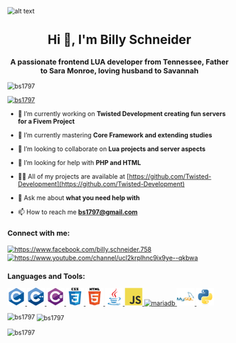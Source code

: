 ![alt text](https://camo.githubusercontent.com/4fa9a5bdefafee7e59ad2086429306dfc0c902d0db4d2d1fdfb534b1767d9f62/68747470733a2f2f646576656c6f706572732e67697068792e636f6d2f6272616e63682f6d61737465722f7374617469632f6170692d35313264333663303936363236383237313731303861333862626235633537642e676966) 
<h1 align="center">Hi 👋, I'm Billy Schneider</h1>
<h3 align="center">A passionate frontend LUA developer from Tennessee, Father to Sara Monroe, loving husband to Savannah</h3>

<p align="left"> <img src="https://komarev.com/ghpvc/?username=bs1797&label=Profile%20views&color=0e75b6&style=flat" alt="bs1797" /> </p>

<p align="left"> <a href="https://github.com/ryo-ma/github-profile-trophy"><img src="https://github-profile-trophy.vercel.app/?username=bs1797" alt="bs1797" /></a> </p>

- 🔭 I’m currently working on **Twisted Development creating fun servers for a Fivem Project**

- 🌱 I’m currently mastering **Core Framework and extending studies**

- 👯 I’m looking to collaborate on **Lua projects and server aspects**

- 🤝 I’m looking for help with **PHP and HTML**

- 👨‍💻 All of my projects are available at [https://github.com/Twisted-Development](https://github.com/Twisted-Development)

- 💬 Ask me about **what you need help with**

- 📫 How to reach me **bs1797@gmail.com**

<h3 align="left">Connect with me:</h3>
<p align="left">
<a href="https://fb.com/https://www.facebook.com/billy.schneider.758" target="blank"><img align="center" src="https://raw.githubusercontent.com/rahuldkjain/github-profile-readme-generator/master/src/images/icons/Social/facebook.svg" alt="https://www.facebook.com/billy.schneider.758" height="30" width="40" /></a>
<a href="https://www.youtube.com/c/https://www.youtube.com/channel/ucl2krplhnc9ix9ye--qkbwa" target="blank"><img align="center" src="https://raw.githubusercontent.com/rahuldkjain/github-profile-readme-generator/master/src/images/icons/Social/youtube.svg" alt="https://www.youtube.com/channel/ucl2krplhnc9ix9ye--qkbwa" height="30" width="40" /></a>
</p>

<h3 align="left">Languages and Tools:</h3>
<p align="left"> <a href="https://www.cprogramming.com/" target="_blank" rel="noreferrer"> <img src="https://raw.githubusercontent.com/devicons/devicon/master/icons/c/c-original.svg" alt="c" width="40" height="40"/> </a> <a href="https://www.w3schools.com/cpp/" target="_blank" rel="noreferrer"> <img src="https://raw.githubusercontent.com/devicons/devicon/master/icons/cplusplus/cplusplus-original.svg" alt="cplusplus" width="40" height="40"/> </a> <a href="https://www.w3schools.com/cs/" target="_blank" rel="noreferrer"> <img src="https://raw.githubusercontent.com/devicons/devicon/master/icons/csharp/csharp-original.svg" alt="csharp" width="40" height="40"/> </a> <a href="https://www.w3schools.com/css/" target="_blank" rel="noreferrer"> <img src="https://raw.githubusercontent.com/devicons/devicon/master/icons/css3/css3-original-wordmark.svg" alt="css3" width="40" height="40"/> </a> <a href="https://www.w3.org/html/" target="_blank" rel="noreferrer"> <img src="https://raw.githubusercontent.com/devicons/devicon/master/icons/html5/html5-original-wordmark.svg" alt="html5" width="40" height="40"/> </a> <a href="https://www.java.com" target="_blank" rel="noreferrer"> <img src="https://raw.githubusercontent.com/devicons/devicon/master/icons/java/java-original.svg" alt="java" width="40" height="40"/> </a> <a href="https://developer.mozilla.org/en-US/docs/Web/JavaScript" target="_blank" rel="noreferrer"> <img src="https://raw.githubusercontent.com/devicons/devicon/master/icons/javascript/javascript-original.svg" alt="javascript" width="40" height="40"/> </a> <a href="https://mariadb.org/" target="_blank" rel="noreferrer"> <img src="https://www.vectorlogo.zone/logos/mariadb/mariadb-icon.svg" alt="mariadb" width="40" height="40"/> </a> <a href="https://www.mysql.com/" target="_blank" rel="noreferrer"> <img src="https://raw.githubusercontent.com/devicons/devicon/master/icons/mysql/mysql-original-wordmark.svg" alt="mysql" width="40" height="40"/> </a> <a href="https://www.python.org" target="_blank" rel="noreferrer"> <img src="https://raw.githubusercontent.com/devicons/devicon/master/icons/python/python-original.svg" alt="python" width="40" height="40"/> </a> </p>

<p><img align="left" src="https://github-readme-stats.vercel.app/api/top-langs?username=bs1797&show_icons=true&locale=en&layout=compact" alt="bs1797" /></p>

<p>&nbsp;<img align="center" src="https://github-readme-stats.vercel.app/api?username=bs1797&show_icons=true&locale=en" alt="bs1797" /></p>

<p><img align="center" src="https://github-readme-streak-stats.herokuapp.com/?user=bs1797&" alt="bs1797" /></p>
